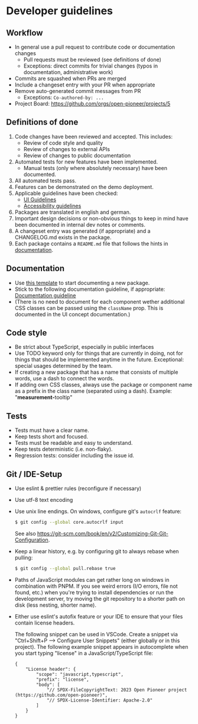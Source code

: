 # Developer guidelines

## Workflow

- In general use a pull request to contribute code or documentation changes
    - Pull requests must be reviewed (see definitions of done)
    - Exceptions: direct commits for trivial changes (typos in documentation, administrative work)
- Commits are squashed when PRs are merged
- Include a changeset entry with your PR when appropriate
- Remove auto-generated commit messages from PR
    - Exceptions: `Co-authored-by: ...`
- Project Board: <https://github.com/orgs/open-pioneer/projects/5>

## Definitions of done

1. Code changes have been reviewed and accepted.
   This includes:
    - Review of code style and quality
    - Review of changes to external APIs
    - Review of changes to public documentation
2. Automated tests for new features have been implemented.
    - Manual tests (only where absolutely necessary) have been documented.
3. All automated tests pass.
4. Features can be demonstrated on the demo deployment.
5. Applicable guidelines have been checked:
    - [UI Guidelines](UI.md)
    - [Accessibility guidelines](A11y.md)
6. Packages are translated in english and german.
7. Important design decisions or non-obvious things to keep in mind
   have been documented in internal dev notes or comments.
8. A changeset entry was generated (if appropriate) and a CHANGELOG.md exists in the package.
9. Each package contains a `README.md` file that follows the hints in [documentation](#documentation).

## Documentation

- Use [this template](../templates/package-README.md) to start documenting a new package.
- Stick to the following documentation guideline, if appropriate: [Documentation guideline](https://developers.google.com/style/highlights)
- (There is no need to document for each component wether additional CSS classes can be passed using the `className` prop. This is documented in the UI concept documentation.)

## Code style

- Be strict about TypeScript, especially in public interfaces
- Use TODO keyword only for things that are currently in doing, not for things that should be implemented anytime in the future. Exceptional: special usages determined by the team.
- If creating a new package that has a name that consists of multiple words, use a dash to connect the words.
- If adding own CSS classes, always use the package or component name as a prefix in the class name (separated using a dash). Example: "<b>measurement-</b>tooltip"

## Tests

- Tests must have a clear name.
- Keep tests short and focused.
- Tests must be readable and easy to understand.
- Keep tests deterministic (i.e. non-flaky).
- Regression tests: consider including the issue id.

## Git / IDE-Setup

- Use eslint & prettier rules (reconfigure if necessary)
- Use utf-8 text encoding
- Use unix line endings. On windows, configure git's `autocrlf` feature:

    ```bash
    $ git config --global core.autocrlf input
    ```

    See also <https://git-scm.com/book/en/v2/Customizing-Git-Git-Configuration>.

- Keep a linear history, e.g. by configuring git to always rebase when pulling:

    ```bash
    $ git config --global pull.rebase true
    ```

- Paths of JavaScript modules can get rather long on windows in combination with PNPM.
  If you see weird errors (I/O errors, file not found, etc.) when you're trying to install dependencies
  or run the development server, try moving the git repository to a shorter path on disk (less nesting, shorter name).

- Either use eslint's autofix feature or your IDE to ensure that your files contain license headers.

    The following snippet can be used in VSCode.
    Create a snippet via "Ctrl+Shift+P --> Configure User Snippets" (either globally or in this project).
    The following example snippet appears in autocomplete when you start typing "license" in a JavaScript/TypeScript file:

    ```jsonc
    {
        "License header": {
            "scope": "javascript,typescript",
            "prefix": "license",
            "body": [
                "// SPDX-FileCopyrightText: 2023 Open Pioneer project (https://github.com/open-pioneer)",
                "// SPDX-License-Identifier: Apache-2.0"
            ]
        }
    }
    ```
